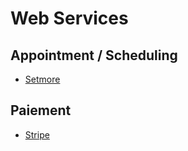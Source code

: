 # Web Services

## Appointment / Scheduling
- [Setmore](https://www.setmore.com)

## Paiement
- [Stripe](https://stripe.com/fr)
